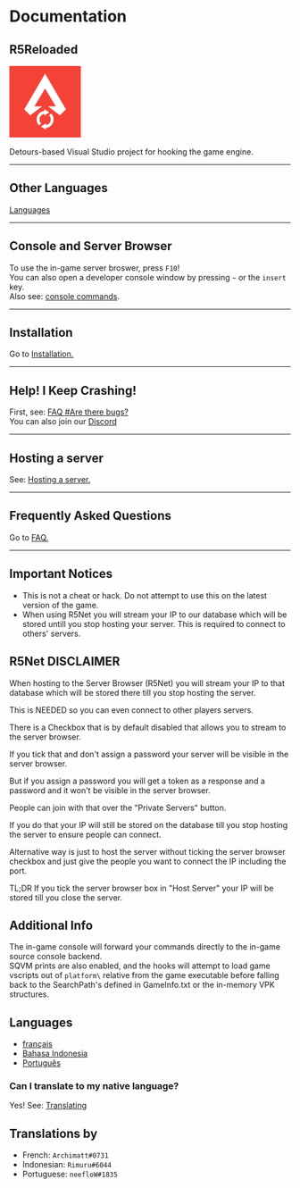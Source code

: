 # **Documentation**

## R5Reloaded

![R5Reloaded Logo](images\logos\R5Reloaded_128x128.png)


Detours-based Visual Studio project for hooking the game engine.

---
## Other Languages

[Languages](#languages)

---
## Console and Server Browser
To use the in-game server broswer, press `F10`!<br/>
You can also open a developer console window by pressing `~` or the `insert` key.<br/>
Also see: [console commands](installation/commands).

---
## Installation

Go to [Installation.](installation/install)

---
## Help! I Keep Crashing!

First, see: [FAQ #Are there bugs?](faq/faq#are-there-bugs)<br/>
You can also join our [Discord](https://discord.com/invite/jqMkUdXrBr)

---
## Hosting a server

See: [Hosting a server.](servers/hosting)

---
## Frequently Asked Questions

Go to [FAQ.](faq/faq)

---

## Important Notices
*  This is not a cheat or hack. Do not attempt to use this on the latest version of the game.
*   When using R5Net you will stream your IP to our database which will be stored untill you stop hosting your server. This is required to connect to others' servers.

## R5Net DISCLAIMER

When hosting to the Server Browser (R5Net) you will stream your IP to that database which will be stored there till you stop hosting the server.

This is NEEDED so you can even connect to other players servers.

There is a Checkbox that is by default disabled that allows you to stream to the server browser.

If you tick that and don't assign a password your server will be visible in the server browser.

But if you assign a password you will get a token as a response and a password and it won't be visible in the server browser.

People can join with that over the "Private Servers" button.

If you do that your IP will still be stored on the database till you stop hosting the server to ensure people can connect.

Alternative way is just to host the server without ticking the server browser checkbox and just give the people you want to connect the IP including the port.

TL;DR If you tick the server browser box in "Host Server" your IP will be stored till you close the server.

## Additional Info
The in-game console will forward your commands directly to the in-game source console backend.<br/>
SQVM prints are also enabled, and the hooks will attempt to load game vscripts out of `platform\` relative from the game executable before falling back to the SearchPath's defined in GameInfo.txt or the in-memory VPK structures.

## Languages
 - [français](languages/fr)
 - [Bahasa Indonesia](languages/id)
 - [Português](languages/pt-br)


### Can I translate to my native language?
Yes! See: [Translating](languages/howtotranslate)

## Translations by
-  French: `Archimatt#0731`
-  Indonesian: `Rimuru#6044`
-  Portuguese: `neefloW#1835`

